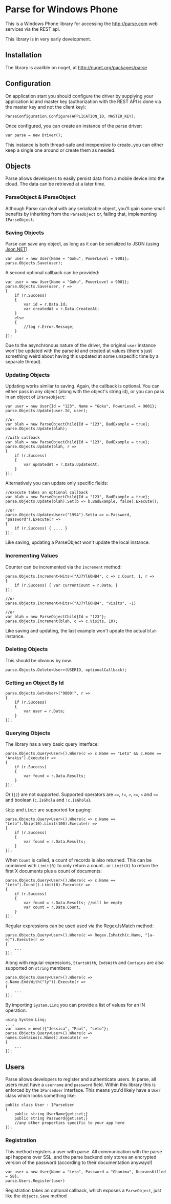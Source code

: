 
# Parse for Windows Phone
This is a Windows Phone library for accessing the <http://parse.com> web services via the REST api.

This library is in very early development.

## Installation
The library is availble on nuget, at <http://nuget.org/packages/parse>

## Configuration
On application start you should configure the driver by supplying your application id and master key (authorization with the REST API is done via the master key and not the client key):

	ParseConfiguration.Configure(APPLICATION_ID, MASTER_KEY);

Once configured, you can create an instance of the parse driver:

	var parse = new Driver();

This instance is both thread-safe and inexpensive to create..you can either keep a single one around or create them as needed.

## Objects
Parse allows developers to easily persist data from a mobile device into the cloud. The data can be retrieved at a later time. 

### ParseObject & IParseObject
Although Parse can deal with any serializable object, you'll gain some small benefits by inheriting from the `ParseObject` or, failing that, implementing `IParseObject`. 

###  Saving Objects
Parse can save any object, as long as it can be serialized to JSON (using [Json.NET](http://json.codeplex.com/))

	var user = new User{Name = "Goku", PowerLevel = 9001};
	parse.Objects.Save(user);

A second optional callback can be provided:

	var user = new User{Name = "Goku", PowerLevel = 9001};
	parse.Objects.Save(user, r =>
	{
		if (r.Success)
		{
			var id = r.Data.Id;
			var createdAt = r.Data.CreatedAt;
		}
		else
		{
			//log r.Error.Message;
		}
	});

Due to the asynchronous nature of the driver, the original `user` instance won't be updated with the parse id and created at values (there's just something weird about having this updated at some unspecific time by a separate thread).

###  Updating Objects
Updating works similar to saving. Again, the callback is optional. You can either pass in any object (along with the object's string id), or you can pass in an object of `IParseObject`:

	var user = new User{Id = "123", Name = "Goku", PowerLevel = 9001};
	parse.Objects.Update(user.Id, user);

	//or 
	var blah = new ParseObjectChild{Id = "123", BadExample = true};
	parse.Objects.Update(blah);

	//with callback
	var blah = new ParseObjectChild{Id = "123", BadExample = true};
	parse.Objects.Update(blah, r => 
	{
		if (r.Success)
		{
			var updatedAt = r.Data.UpdatedAt;
		}
	});

Alternatively you can update only specific fields:

	//execute takes an optional callback
	var blah = new ParseObjectChild{Id = "123", BadExample = true};
	parse.Objects.Update(blah).Set(b => b.BadExample, false).Execute();
	
	//or
	parse.Objects.Update<User>("1994").Set(u => u.Password, "password").Execute(r =>
	{
		if (r.Success) { .... }
	});

Like saving, updating a ParseObject won't update the local instance.

### Incrementing Values
Counter can be incremented via the `Increment` method:

	parse.Objects.Increment<Hits>("AJ7Yl6OHB4", c => c.Count, 1, r =>
	{
		if (r.Success) { var currentCount = r.Data; }
	});
	
	//or
	parse.Objects.Increment<Hits>("AJ7Yl6OHB4", "visits", -1)
	
	//or
	var blah = new ParseObjectChild{Id = "123"};
	parse.Objects.Increment(blah, c => c.Visits, 10);

Like saving and updating, the last example won't update the actual `blah` instance.

### Deleting Objects
This should be obvious by now.

	parse.Objects.Delete<User>(USERID, optionalCallback);

### Getting an Object By Id

	parse.Objects.Get<User>("9000!", r =>
	{
		if (r.Success)
		{
			var user = r.Data;
		}
	});

### Querying Objects
The library has a very basic query interface:

	parse.Objects.Query<User>().Where(c => c.Name == "Leto" && c.Home == "Arakis").Execute(r => 
	{
		if (r.Success) 
		{ 
			var found = r.Data.Results;
		}
	});

Or (`||`) are not supported. Supported operators are `==`, `!=`, `>`, `>=`, `<` and `<=` and boolean (`c.IsGhola` and `!c.IsGhola`).

`Skip` and `Limit` are supported for paging:

	parse.Objects.Query<User>().Where(c => c.Name == "Leto").Skip(10).Limit(100).Execute(r => 
	{
		if (r.Success) 
		{ 
			var found = r.Data.Results;
		}
	});


When `Count` is called, a count of records is also returned. This can be combined with `Limit(0)` to only return a count...or `Limit(X)` to return the first X documents plus a count of documents:

	parse.Objects.Query<User>().Where(c => c.Name == "Leto").Count().Limit(0).Execute(r => 
	{
		if (r.Success) 
		{ 
			var found = r.Data.Results; //will be empty
			var count = r.Data.Count;
		}
	});

Regular expressions can be used used via the Regex.IsMatch method:

	parse.Objects.Query<User>().Where(c => Regex.IsMatch(c.Name, "[a-e]").Execute(r => 
	{
		...
	});

Along with regular expressions, `StartsWith`, `EndsWith` and `Contains` are also supported on `string` members:

	parse.Objects.Query<User>().Where(c => c.Name.EndsWith("ly")).Execute(r => 
	{
		...
	});

By importing `System.Linq` you can provide a list of values for an IN operation:

	using System.Linq;
	....
	var names = new[]{"Jessica", "Paul", "Leto"};
	parse.Objects.Query<User>().Where(c => names.Contains(c.Name)).Execute(r => 
	{
		...
	});


## Users
Parse allows developers to register and authenticate users. In parse, all users must have a `username` and `password` field. Within this library this is enforced by the `IParseUser` interface. This means you'd likely have a `User` class which looks something like:

	public class User : IParseUser
	{
		public string UserName{get;set;}
		public string Password{get;set;}
		//any other properties specific to your app here
	});

### Registration
This method registers a user with parse. All communication with the parse api happens over SSL, and the parse backend only stores an encrypted version of the password (according to their documentation anyways!)

	var user = new User{Name = "Leto", Password = "Ghanima", DuncansKilled = 58};
	parse.Users.Register(user)

Registration takes an optional callback, which exposes a `ParseObject`, just like the `Objects.Save` method
